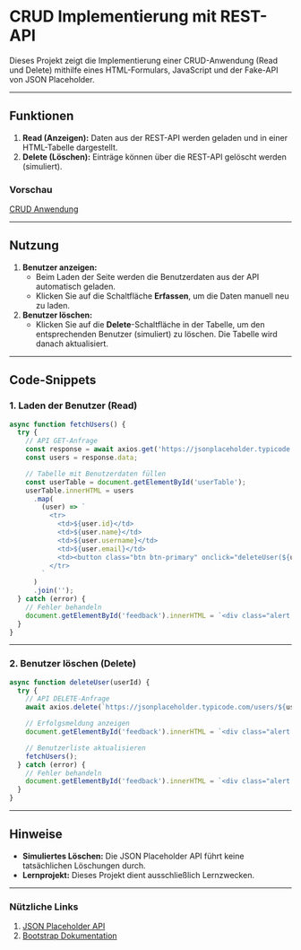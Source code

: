 
# CRUD Implementierung mit REST-API

Dieses Projekt zeigt die Implementierung einer CRUD-Anwendung (Read und Delete) mithilfe eines HTML-Formulars, JavaScript und der Fake-API von JSON Placeholder.

---

## Funktionen

1. **Read (Anzeigen):** Daten aus der REST-API werden geladen und in einer HTML-Tabelle dargestellt.
2. **Delete (Löschen):** Einträge können über die REST-API gelöscht werden (simuliert).

### Vorschau

[CRUD Anwendung](./image.png)

---

## Nutzung

1. **Benutzer anzeigen:**
   - Beim Laden der Seite werden die Benutzerdaten aus der API automatisch geladen.
   - Klicken Sie auf die Schaltfläche **Erfassen**, um die Daten manuell neu zu laden.
2. **Benutzer löschen:**
   - Klicken Sie auf die **Delete**-Schaltfläche in der Tabelle, um den entsprechenden Benutzer (simuliert) zu löschen. Die Tabelle wird danach aktualisiert.

---

## Code-Snippets

### 1. Laden der Benutzer (Read)

```javascript
async function fetchUsers() {
  try {
    // API GET-Anfrage
    const response = await axios.get('https://jsonplaceholder.typicode.com/users');
    const users = response.data;

    // Tabelle mit Benutzerdaten füllen
    const userTable = document.getElementById('userTable');
    userTable.innerHTML = users
      .map(
        (user) => `
          <tr>
            <td>${user.id}</td>
            <td>${user.name}</td>
            <td>${user.username}</td>
            <td>${user.email}</td>
            <td><button class="btn btn-primary" onclick="deleteUser(${user.id})">Delete</button></td>
          </tr>
        `
      )
      .join('');
  } catch (error) {
    // Fehler behandeln
    document.getElementById('feedback').innerHTML = `<div class="alert alert-danger">Fehler beim Laden der Benutzerdaten: ${error.message}</div>`;
  }
}
```

---

### 2. Benutzer löschen (Delete)

```javascript
async function deleteUser(userId) {
  try {
    // API DELETE-Anfrage
    await axios.delete(`https://jsonplaceholder.typicode.com/users/${userId}`);

    // Erfolgsmeldung anzeigen
    document.getElementById('feedback').innerHTML = `<div class="alert alert-success">Benutzer mit ID ${userId} wurde erfolgreich gelöscht (Simuliert).</div>`;

    // Benutzerliste aktualisieren
    fetchUsers();
  } catch (error) {
    // Fehler behandeln
    document.getElementById('feedback').innerHTML = `<div class="alert alert-danger">Fehler beim Löschen des Benutzers: ${error.message}</div>`;
  }
}
```

---



## Hinweise

- **Simuliertes Löschen:** Die JSON Placeholder API führt keine tatsächlichen Löschungen durch.
- **Lernprojekt:** Dieses Projekt dient ausschließlich Lernzwecken.

---

### Nützliche Links

1. [JSON Placeholder API](https://jsonplaceholder.typicode.com)
2. [Bootstrap Dokumentation](https://getbootstrap.com/docs/5.3/getting-started/introduction/)
